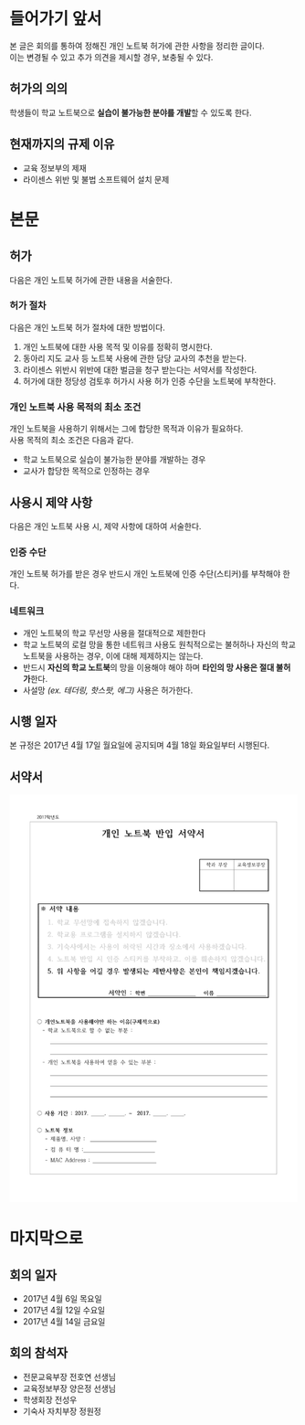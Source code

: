 #  들어가기 앞서
본 글은 회의를 통하여 정해진 개인 노트북 허가에 관한 사항을 정리한 글이다.  
이는 변경될 수 있고 추가 의견을 제시할 경우, 보충될 수 있다.

## 허가의 의의
학생들이 학교 노트북으로 **실습이 불가능한 분야를 개발**할 수 있도록 한다.

## 현재까지의 규제 이유
* 교육 정보부의 제재
* 라이센스 위반 및 불법 소프트웨어 설치 문제

# 본문
## 허가
다음은 개인 노트북 허가에 관한 내용을 서술한다.

### 허가 절차
다음은 개인 노트북 허가 절차에 대한 방법이다.

1. 개인 노트북에 대한 사용 목적 및 이유를 정확히 명시한다.
2. 동아리 지도 교사 등 노트북 사용에 관한 담당 교사의 추천을 받는다.
3. 라이센스 위반시 위반에 대한 벌금을 청구 받는다는 서약서를 작성한다.
4. 허가에 대한 정당성 검토후 허가시 사용 허가 인증 수단을 노트북에 부착한다.

### 개인 노트북 사용 목적의 최소 조건
개인 노트북을 사용하기 위해서는 그에 합당한 목적과 이유가 필요하다.  
사용 목적의 최소 조건은 다음과 같다.
 
* 학교 노트북으로 실습이 불가능한 분야를 개발하는 경우
* 교사가 합당한 목적으로 인정하는 경우

## 사용시 제약 사항
다음은 개인 노트북 사용 시, 제약 사항에 대하여 서술한다.

### 인증 수단
개인 노트북 허가를 받은 경우 반드시 개인 노트북에 인증 수단(스티커)를 부착해야 한다.

### 네트워크

* 개인 노트북의 학교 무선망 사용을 절대적으로 제한한다
* 학교 노트북의 로컬 망을 통한 네트워크 사용도 원칙적으로는 불허하나 자신의 학교 노트북을 사용하는 경우, 이에 대해 제제하지는 않는다.
* 반드시 **자신의 학교 노트북**의 망을 이용해야 해야 하며 **타인의 망 사용은 절대 불허가**한다.
* 사설망 _(ex. 테더링, 핫스팟, 에그)_ 사용은 허가한다.

## 시행 일자
본 규정은 2017년 4월 17일 월요일에 공지되며 4월 18일 화요일부터 시행된다.

## 서약서
![document](images/document.png)

# 마지막으로
## 회의 일자
* 2017년 4월 6일 목요일
* 2017년 4월 12일 수요일
* 2017년 4월 14일 금요일

## 회의 참석자
* 전문교육부장 전호연 선생님
* 교육정보부장 양은정 선생님
* 학생회장 전성우
* 기숙사 자치부장 정원정